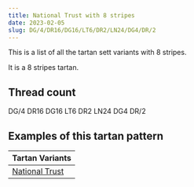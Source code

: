 ```yaml
---
title: National Trust with 8 stripes
date: 2023-02-05
slug: DG/4/DR16/DG16/LT6/DR2/LN24/DG4/DR/2
---
```

This is a list of all the tartan sett variants with 8 stripes.

It is a 8 stripes tartan.


## Thread count
DG/4 DR16 DG16 LT6 DR2 LN24 DG4 DR/2

## Examples of this tartan pattern

| Tartan Variants |
|---------------|
| [National Trust](/variants/dg/4/dr16/dg16/lt6/dr2/ln24/dg4/dr/2-dg004010-dr401000-lne0e0e0-lt906030)||
